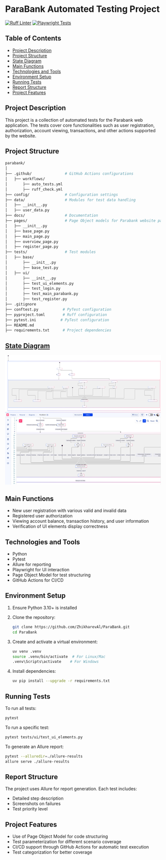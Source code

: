 # ParaBank Automated Testing Project

[![Ruff Linter](https://github.com/ZhikharevAl/ParaBank/actions/workflows/ruff_check.yml/badge.svg)](https://github.com/ZhikharevAl/ParaBank/actions/workflows/ruff_check.yml)
[![Playwright Tests](https://github.com/ZhikharevAl/ParaBank/actions/workflows/auto_tests.yml/badge.svg)](https://github.com/ZhikharevAl/ParaBank/actions/workflows/auto_tests.yml)

## Table of Contents

- [Project Description](#project-description)
- [Project Structure](#project-structure)
- [State Diagram](#state-diagram)
- [Main Functions](#main-functions)
- [Technologies and Tools](#technologies-and-tools)
- [Environment Setup](#environment-setup)
- [Running Tests](#running-tests)
- [Report Structure](#report-structure)
- [Project Features](#project-features)

## Project Description

This project is a collection of automated tests for the Parabank web application. The tests cover core functionalities such as user registration, authorization, account viewing, transactions, and other actions supported by the website.

## Project Structure

```bash
parabank/
│
├── .github/               # GitHub Actions configurations
│   ├── workflows/
│       ├── auto_tests.yml
│       ├── ruff_check.yml
├── config/                # Configuration settings
├── data/                  # Modules for test data handling
│   ├── __init__.py
│   ├── user_data.py
├── docs/                  # Documentation
├── pages/                 # Page Object models for Parabank website pages
│   ├── __init__.py
│   ├── base_page.py
│   ├── main_page.py
│   ├── overview_page.py
│   ├── register_page.py
├── tests/                 # Test modules
│   ├── base/
│       ├── __init__.py
│       ├── base_test.py
│   ├── ui/
│       ├── __init__.py
│       ├── test_ui_elements.py
│       ├── test_login.py
│       ├── test_main_parabank.py
│       ├── test_register.py
├── .gitignore
├── conftest.py           # PyTest configuration
├── pyproject.toml        # Ruff configuration
├── pytest.ini           # PyTest configuration
├── README.md
├── requirements.txt      # Project dependencies
```

## [State Diagram](./attachment/Untitled%20diagram-2024-10-19-004955.svg)

![Full diagram](./attachment/Untitled%20diagram-2024-10-19-004955.svg)
![State diagram](./attachment/2024-10-19_05-02-30.png)

## Main Functions

- New user registration with various valid and invalid data
- Registered user authorization
- Viewing account balance, transaction history, and user information
- Verification of UI elements display correctness

## Technologies and Tools

- Python
- Pytest
- Allure for reporting
- Playwright for UI interaction
- Page Object Model for test structuring
- GitHub Actions for CI/CD

## Environment Setup

1. Ensure Python 3.10+ is installed
2. Clone the repository:

   ```bash
   git clone https://github.com/ZhikharevAl/ParaBank.git
   cd ParaBank
   ```

3. Create and activate a virtual environment:

   ```bash
   uv venv .venv
   source .venv/bin/activate  # For Linux/Mac
   .venv\Scripts\activate    # For Windows
   ```

4. Install dependencies:

   ```bash
   uv pip install --upgrade -r requirements.txt
   ```

## Running Tests

To run all tests:

```bash
pytest
```

To run a specific test:

```bash
pytest tests/ui/test_ui_elements.py
```

To generate an Allure report:

```bash
pytest --alluredir=./allure-results
allure serve ./allure-results
```

## Report Structure

The project uses Allure for report generation. Each test includes:

- Detailed step description
- Screenshots on failures
- Test priority level

## Project Features

- Use of Page Object Model for code structuring
- Test parameterization for different scenario coverage
- CI/CD support through GitHub Actions for automatic test execution
- Test categorization for better coverage